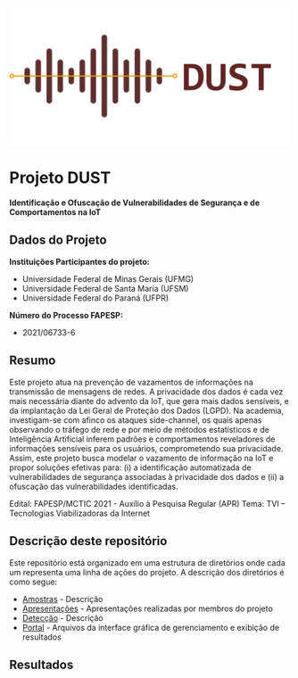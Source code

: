 ![DUST Logo](https://github.com/ccscresearch/dust-project/blob/main/img/dust_logo.png)

# Projeto DUST

**Identificação e Ofuscação de Vulnerabilidades de Segurança e de Comportamentos na IoT**

## Dados do Projeto

**Instituições Participantes do projeto:**
 - Universidade Federal de Minas Gerais (UFMG)
 - Universidade Federal de Santa Maria (UFSM)
 - Universidade Federal do Paraná (UFPR)

**Número do Processo FAPESP:**
 - 2021/06733-6

## Resumo

Este projeto atua na prevenção de vazamentos de informações na transmissão de mensagens de redes. A privacidade dos dados é cada vez mais necessária diante do advento da IoT, que gera mais dados sensíveis, e da implantação da Lei Geral de Proteção dos Dados (LGPD). Na academia, investigam-se com afinco os ataques side-channel, os quais apenas observando o tráfego de rede e por meio de métodos estatísticos e de Inteligência Artificial inferem padrões e comportamentos reveladores de informações sensíveis para os usuários, comprometendo sua privacidade. Assim, este projeto busca modelar o vazamento de informação na IoT e propor soluções efetivas para: (i) a identificação automatizada de vulnerabilidades de segurança associadas à privacidade dos dados e (ii) a ofuscação das vulnerabilidades identificadas.

Edital: FAPESP/MCTIC 2021 - Auxílio à Pesquisa Regular (APR)
Tema: TVI – Tecnologias Viabilizadoras da Internet

## Descrição deste repositório

Este repositório está organizado em uma estrutura de diretórios onde cada um representa uma linha de ações do projeto. A descrição dos diretórios é como segue:

 - [Amostras](https://github.com/ccscresearch/dust-project/tree/main/amostras) - Descrição
 - [Apresentações](https://github.com/ccscresearch/dust-project/tree/main/apresentacoes) - Apresentações realizadas por membros do projeto
 - [Detecção](https://github.com/ccscresearch/dust-project/tree/main/detec%C3%A7%C3%A3o "detecção") - Descrição
 - [Portal](https://github.com/ccscresearch/dust-project/tree/main/portal) - Arquivos da interface gráfica de gerenciamento e exibição de resultados

## Resultados


